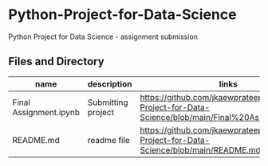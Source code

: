 # Python-Project-for-Data-Science
Python Project for Data Science - assignment submission


## Files and Directory ##

| name | description | links |
| --- | --- | --- |
| Final Assignment.ipynb | Submitting project | https://github.com/jkaewprateep/Python-Project-for-Data-Science/blob/main/Final%20Assignment.ipynb |
| README.md | readme file | https://github.com/jkaewprateep/Python-Project-for-Data-Science/blob/main/README.md |
